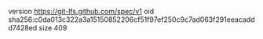version https://git-lfs.github.com/spec/v1
oid sha256:c0da013c322a3a15150852206cf51f97ef250c9c7ad063f291eeacaddd7428ed
size 409
